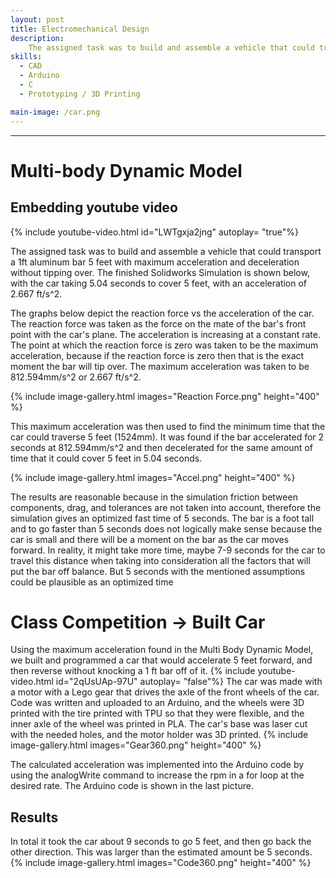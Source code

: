```yaml
---
layout: post
title: Electromechanical Design
description:  
    The assigned task was to build and assemble a vehicle that could transport a 1ft aluminum bar 5 feet the fastest. First, testing done in Solidworks, and then building and competing with that model.
skills: 
  - CAD
  - Arduino
  - C
  - Prototyping / 3D Printing

main-image: /car.png
---
```


---
# Multi-body Dynamic Model

## Embedding youtube video
{% include youtube-video.html id="LWTgxja2jng" autoplay= "true"%}


The assigned task was to build and assemble a vehicle that could transport a 1ft aluminum bar 5 feet with maximum acceleration and deceleration without tipping over. The finished Solidworks Simulation is shown below, with the car taking 5.04 seconds to cover 5 feet, with an acceleration of 2.667 ft/s^2. 

The graphs below depict the reaction force vs the acceleration of the car. The reaction force was taken as the force on the mate of the bar's front point with the car's plane. The acceleration is increasing at a constant rate. The point at which the reaction force is zero was taken to be the maximum acceleration, because if the reaction force is zero then that is the exact moment the bar will tip over. The maximum acceleration was taken to be 812.594mm/s^2 or 2.667 ft/s^2. 

{% include image-gallery.html images="Reaction Force.png" height="400" %} 

This maximum acceleration was then used to find the minimum time that the car could traverse 5 feet (1524mm). It was found if the bar accelerated for 2 seconds at 812.594mm/s^2 and then decelerated for the same amount of time that it could cover 5 feet in 5.04 seconds.

{% include image-gallery.html images="Accel.png" height="400" %} 

The results are reasonable because in the simulation friction between components, drag, and tolerances are not taken into account, therefore the simulation gives an optimized fast time of 5 seconds. The bar is a foot tall and to go faster than 5 seconds does not logically make sense because the car is small and there will be a moment on the bar as the car moves forward. In reality, it might take more time, maybe 7-9 seconds for the car to travel this distance when taking into consideration all the factors that will put the bar off balance. But 5 seconds with the mentioned assumptions could be plausible as an optimized time

# Class Competition -> Built Car 
Using the maximum acceleration found in the Multi Body Dynamic Model, we built and programmed a car that would accelerate 5 feet forward, and then reverse without knocking a 1 ft bar off of it. 
{% include youtube-video.html id="2qUsUAp-97U" autoplay= "false"%}
The car was made with a motor with a Lego gear that drives the axle of the front wheels of the car. Code was written and uploaded to an Arduino, and the wheels were 3D printed with the tire printed with TPU so that they were flexible, and the inner axle of the wheel was printed in PLA. The car's base was laser cut with the needed holes, and the motor holder was 3D printed. 
{% include image-gallery.html images="Gear360.png" height="400" %} 

The calculated acceleration was implemented into the Arduino code by using the analogWrite command to increase the rpm in a for loop at the desired rate. The Arduino code is shown in the last picture. 

## Results
In total it took the car about 9 seconds to go 5 feet, and then go back the other direction. This was larger than the estimated amount be 5 seconds.
{% include image-gallery.html images="Code360.png" height="400" %} 
